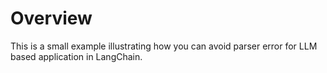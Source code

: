 # Overview
This is a small example illustrating how you can avoid parser error for LLM based application in LangChain. 
